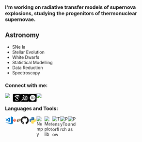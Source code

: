 ### I'm working on radiative transfer models of supernova explosions, studying the progenitors of thermonuclear supernovae.

## Astronomy
-  SNe Ia
- Stellar Evolution
- White Dwarfs
- Statistical Modelling
- Data Reduction
- Spectroscopy

### Connect with me:
[<img align="left" width="26px" src="https://cdn.jsdelivr.net/npm/simple-icons@v3/icons/linkedin.svg" />][linkedin]
[<img align="left" width="26px" src="https://raw.githubusercontent.com/jpswalsh/academicons/a4cd891f21e4de075b4f419d883b3207f20d5615/svg/google-scholar-square.svg" />][scholar]
[<img align="left" width="26px" src="https://raw.githubusercontent.com/jpswalsh/academicons/a4cd891f21e4de075b4f419d883b3207f20d5615/svg/ads-square.svg" />][ads]
[<img align="left" width="26px" src="https://raw.githubusercontent.com/jpswalsh/academicons/a4cd891f21e4de075b4f419d883b3207f20d5615/svg/orcid-square.svg" />][orcid]
[<img align="left" width="26px" src="https://www.mpc-vcc.org/files/2012/01/minerva.png" />][mpa]

<br />

### Languages and Tools:

<img align="left" alt="Visual Studio Code" width="26px" src="https://raw.githubusercontent.com/github/explore/80688e429a7d4ef2fca1e82350fe8e3517d3494d/topics/visual-studio-code/visual-studio-code.png" />
<img align="left" alt="Git" width="26px" src="https://raw.githubusercontent.com/github/explore/80688e429a7d4ef2fca1e82350fe8e3517d3494d/topics/git/git.png" />
<img align="left" alt="GitHub" width="26px" src="https://raw.githubusercontent.com/github/explore/78df643247d429f6cc873026c0622819ad797942/topics/github/github.png" />
<img align="left" alt="Python" width="26px" src="https://raw.githubusercontent.com/devicons/devicon/0d6c64dbbf311879f7d563bfc3ccf559f9ed111c/icons/python/python-original.svg" />
<img align="left" alt="Numpy" width="26px" src="https://numpy.org/images/logos/numpy.svg" />
<img align="left" alt="Matplotlib" width="26px" src="https://upload.wikimedia.org/wikipedia/commons/thumb/8/84/Matplotlib_icon.svg/1200px-Matplotlib_icon.svg.png" />
<img align="left" alt="Tensorflow" width="26px" src="https://upload.wikimedia.org/wikipedia/commons/thumb/2/2d/Tensorflow_logo.svg/1200px-Tensorflow_logo.svg.png" />
<img align="left" alt="PyTorch" width="26px" src="https://static.nvidiagrid.net/ngc/containers/pytorch-logo-light.png" />
<img align="left" alt="Pandas" width="26px" src="https://encrypted-tbn0.gstatic.com/images?q=tbn%3AANd9GcSHZd37oUzVXPHOsl-Ygg5hzYpZs7Djvk-vSw&usqp=CAU" />

<br />
<br />

[orcid]: https://orcid.org/0000-0003-2024-2819
[tardis-sn]: https://tardis-sn.github.io/tardis/
[ads]: https://ui.adsabs.harvard.edu/search/q=fl%C3%B6rs%2C%20A&sort=citation_count%20desc%2C%20bibcode%20desc&p_=0
[scholar]: https://scholar.google.com/citations?hl=de&user=D4Bql0EAAAAJ
[linkedin]: https://linkedin.com/in/afloers

[mpa]: https://www.mpa-garching.mpg.de/mitarbeiter/98904
